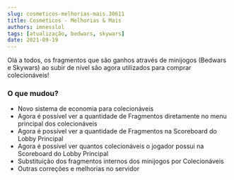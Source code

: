 ```yaml
---
slug: cosmeticos-melhorias-mais.30611
title: Cosméticos - Melhorias & Mais
authors: imnesslol
tags: [atualização, bedwars, skywars]
date: 2021-09-19
---
```


Olá a todos, os fragmentos que são ganhos através de minijogos (Bedwars e Skywars) ao subir de nível são agora utilizados para comprar colecionáveis!

<!-- truncate -->

### O que mudou?
* Novo sistema de economia para colecionáveis
* Agora é possível ver a quantidade de Fragmentos diretamente no menu principal dos colecionáveis
* Agora é possível ver a quantidade de Fragmentos na Scoreboard do Lobby Principal
* Agora é possível ver quantos colecionáveis o jogador possui na Scoreboard do Lobby Principal
* Substituição dos fragmentos internos dos minijogos por Colecionáveis
* Outras correções e melhorias no servidor
